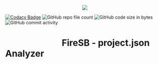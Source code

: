 <a href="https://pscore23.github.io/FireSB/" target="_blank" rel="noopener noreferrer">
  <p align="center">
    <img src="https://user-images.githubusercontent.com/103930835/187671572-6d872f93-8228-41e2-abca-fed8b83bdbea.png" />
  </p>
</a>

[![Codacy Badge](https://app.codacy.com/project/badge/Grade/54db4e2ad3ee4241b7e44a134e95a84b)](https://www.codacy.com/gh/pscore23/FireSB/dashboard?utm_source=github.com&amp;utm_medium=referral&amp;utm_content=pscore23/FireSB&amp;utm_campaign=Badge_Grade)
![GitHub repo file count](https://img.shields.io/github/directory-file-count/pscore23/FireSB)
![GitHub code size in bytes](https://img.shields.io/github/languages/code-size/pscore23/FireSB)
![GitHub commit activity](https://img.shields.io/github/commit-activity/w/pscore23/FireSB)

# &nbsp;&nbsp;&nbsp;&nbsp;&nbsp;&nbsp;&nbsp;&nbsp;&nbsp;&nbsp;&nbsp;&nbsp;&nbsp;&nbsp;&nbsp;&nbsp;&nbsp;&nbsp;&nbsp;&nbsp;&nbsp;&nbsp;&nbsp;&nbsp;&nbsp;&nbsp;&nbsp;FireSB - project.json Analyzer
